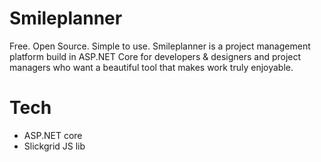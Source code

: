# Smileplanner
Free. Open Source. Simple to use. 
Smileplanner is a project management platform build in ASP.NET Core for developers & designers and project managers who want a beautiful tool that makes work truly enjoyable.

# Tech
* ASP.NET core
* Slickgrid JS lib
